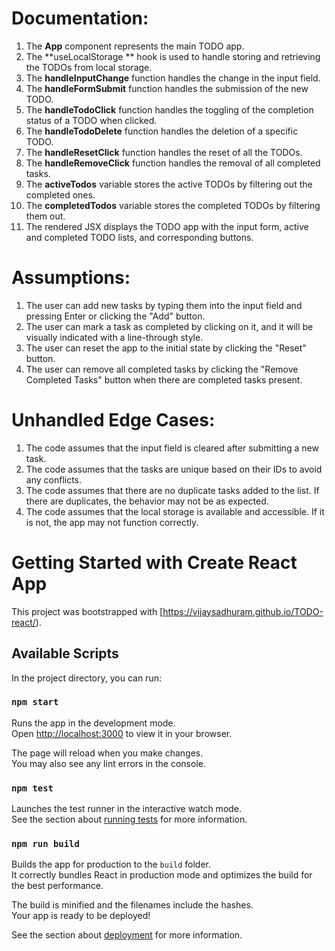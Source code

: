 
#  Documentation:
1. The **App** component represents the main TODO app.
2. The **useLocalStorage ** hook is used to handle storing and retrieving the TODOs from local storage.
3. The **handleInputChange** function handles the change in the input field.
4. The **handleFormSubmit** function handles the submission of the new TODO.
5. The **handleTodoClick** function handles the toggling of the completion status of a TODO when clicked.
6. The **handleTodoDelete** function handles the deletion of a specific TODO.
7. The **handleResetClick** function handles the reset of all the TODOs.
8. The **handleRemoveClick** function handles the removal of all completed tasks.
9. The **activeTodos** variable stores the active TODOs by filtering out the completed ones.
10. The **completedTodos** variable stores the completed TODOs by filtering them out.
11. The rendered JSX displays the TODO app with the input form, active and completed TODO lists, and corresponding buttons.

# Assumptions:

1. The user can add new tasks by typing them into the input field and pressing Enter or clicking the "Add" button.
2. The user can mark a task as completed by clicking on it, and it will be visually indicated with a line-through style.
3. The user can reset the app to the initial state by clicking the "Reset" button.
4. The user can remove all completed tasks by clicking the "Remove Completed Tasks" button when there are completed tasks present.

# Unhandled Edge Cases:

1. The code assumes that the input field is cleared after submitting a new task.
2. The code assumes that the tasks are unique based on their IDs to avoid any conflicts.
3. The code assumes that there are no duplicate tasks added to the list. If there are duplicates, the behavior may not be as expected.
4. The code assumes that the local storage is available and accessible. If it is not, the app may not function correctly.


# Getting Started with Create React App

This project was bootstrapped with [https://vijaysadhuram.github.io/TODO-react/).

## Available Scripts

In the project directory, you can run:

### `npm start`

Runs the app in the development mode.\
Open [http://localhost:3000](http://localhost:3000) to view it in your browser.

The page will reload when you make changes.\
You may also see any lint errors in the console.

### `npm test`

Launches the test runner in the interactive watch mode.\
See the section about [running tests](https://facebook.github.io/create-react-app/docs/running-tests) for more information.

### `npm run build`

Builds the app for production to the `build` folder.\
It correctly bundles React in production mode and optimizes the build for the best performance.

The build is minified and the filenames include the hashes.\
Your app is ready to be deployed!

See the section about [deployment](https://facebook.github.io/create-react-app/docs/deployment) for more information.


